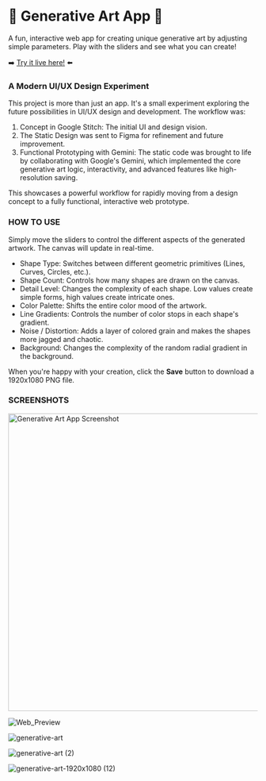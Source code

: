 # 🎨 Generative Art App 🎨 #

A fun, interactive web app for creating unique generative art by adjusting simple parameters. Play with the sliders and see what you can create!

➡️ [Try it live here!](https://cmonteiroart.github.io/generative-art-app/#) ⬅️

### A Modern UI/UX Design Experiment ###

This project is more than just an app. It's a small experiment exploring the future possibilities in UI/UX design and development. The workflow was:

1.  Concept in Google Stitch: The initial UI and design vision.
2.  The Static Design was sent to Figma for refinement and future improvement.
3.  Functional Prototyping with Gemini: The static code was brought to life by collaborating with Google's Gemini, which implemented the core generative art logic, interactivity, and advanced features like high-resolution saving.

This showcases a powerful workflow for rapidly moving from a design concept to a fully functional, interactive web prototype.

### HOW TO USE ###

Simply move the sliders to control the different aspects of the generated artwork. The canvas will update in real-time.

*   Shape Type: Switches between different geometric primitives (Lines, Curves, Circles, etc.).
*   Shape Count: Controls how many shapes are drawn on the canvas.
*   Detail Level: Changes the complexity of each shape. Low values create simple forms, high values create intricate ones.
*   Color Palette: Shifts the entire color mood of the artwork.
*   Line Gradients: Controls the number of color stops in each shape's gradient.
*   Noise / Distortion: Adds a layer of colored grain and makes the shapes more jagged and chaotic.
*   Background: Changes the complexity of the random radial gradient in the background.

When you're happy with your creation, click the **Save** button to download a 1920x1080 PNG file.

### SCREENSHOTS ###

<img src="https://github.com/user-attachments/assets/cab27d8d-b9d7-4a82-8e72-a32c0caab477)" alt="Generative Art App Screenshot" width="600">

![Web_Preview](https://github.com/user-attachments/assets/8abfacef-e444-45fd-b23f-2a62e8f588af)

![generative-art](https://github.com/user-attachments/assets/6d4838f9-763a-4a13-97b0-a453490e4abd)

![generative-art (2)](https://github.com/user-attachments/assets/d3a7789c-8218-4b1b-9c80-3246af5ab2fb)

![generative-art-1920x1080 (12)](https://github.com/user-attachments/assets/e80dee1d-5585-497d-b46c-16fa81a136ce)
